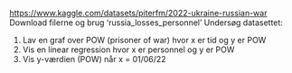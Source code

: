 https://www.kaggle.com/datasets/piterfm/2022-ukraine-russian-war
Download filerne og brug ‘russia_losses_personnel’
Undersøg datasettet:
1.    Lav en graf over POW (prisoner of war) hvor x er tid og y er POW
2.    Vis en linear regression hvor x er personnel og y er POW
3.    Vis y-værdien (POW) når x = 01/06/22